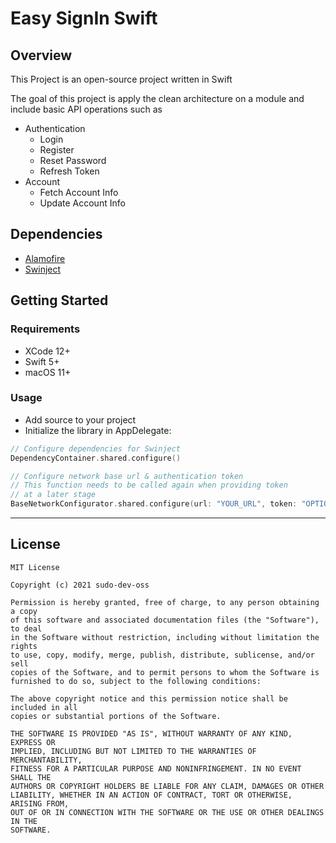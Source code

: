 # Easy SignIn Swift

## Overview

This Project is an open-source project written in Swift

The goal of this project is apply the clean architecture on a module and include basic API operations such as

- Authentication
    - Login
    - Register
    - Reset Password
    - Refresh Token
- Account
    - Fetch Account Info
    - Update Account Info

## Dependencies

- [Alamofire](https://github.com/Alamofire/Alamofire)
- [Swinject](https://github.com/Swinject/Swinject)

## Getting Started

### Requirements

- XCode 12+
- Swift 5+
- macOS 11+

### Usage
- Add source to your project
- Initialize the library in AppDelegate: 
```Swift
// Configure dependencies for Swinject
DependencyContainer.shared.configure()

// Configure network base url & authentication token
// This function needs to be called again when providing token
// at a later stage 
BaseNetworkConfigurator.shared.configure(url: "YOUR_URL", token: "OPTIONAL_AUTH_TOKEN")
```
---
## License
```
MIT License

Copyright (c) 2021 sudo-dev-oss

Permission is hereby granted, free of charge, to any person obtaining a copy
of this software and associated documentation files (the "Software"), to deal
in the Software without restriction, including without limitation the rights
to use, copy, modify, merge, publish, distribute, sublicense, and/or sell
copies of the Software, and to permit persons to whom the Software is
furnished to do so, subject to the following conditions:

The above copyright notice and this permission notice shall be included in all
copies or substantial portions of the Software.

THE SOFTWARE IS PROVIDED "AS IS", WITHOUT WARRANTY OF ANY KIND, EXPRESS OR
IMPLIED, INCLUDING BUT NOT LIMITED TO THE WARRANTIES OF MERCHANTABILITY,
FITNESS FOR A PARTICULAR PURPOSE AND NONINFRINGEMENT. IN NO EVENT SHALL THE
AUTHORS OR COPYRIGHT HOLDERS BE LIABLE FOR ANY CLAIM, DAMAGES OR OTHER
LIABILITY, WHETHER IN AN ACTION OF CONTRACT, TORT OR OTHERWISE, ARISING FROM,
OUT OF OR IN CONNECTION WITH THE SOFTWARE OR THE USE OR OTHER DEALINGS IN THE
SOFTWARE.
```